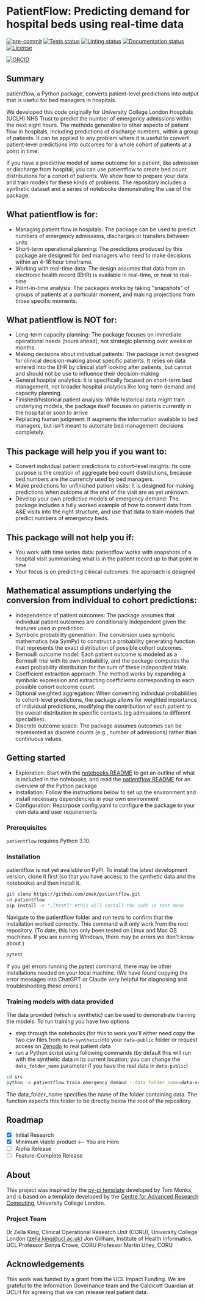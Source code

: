 # PatientFlow: Predicting demand for hospital beds using real-time data

[![pre-commit](https://img.shields.io/badge/pre--commit-enabled-brightgreen?logo=pre-commit&logoColor=white)](https://github.com/pre-commit/pre-commit)
[![Tests status][tests-badge]][tests-link]
[![Linting status][linting-badge]][linting-link]
[![Documentation status][documentation-badge]][documentation-link]
[![License][license-badge]](./LICENSE.md)

<!--
[![PyPI version][pypi-version]][pypi-link]
[![Conda-Forge][conda-badge]][conda-link]
[![PyPI platforms][pypi-platforms]][pypi-link]
-->

<!-- prettier-ignore-start -->
[tests-badge]:              https://github.com/zmek/patientflow/actions/workflows/tests.yml/badge.svg
[tests-link]:               https://github.com/zmek/patientflow/actions/workflows/tests.yml
[linting-badge]:            https://github.com/zmek/patientflow/actions/workflows/linting.yml/badge.svg
[linting-link]:             https://github.com/zmek/patientflow/actions/workflows/linting.yml
[documentation-badge]:      https://github.com/zmek/patientflow/actions/workflows/docs.yml/badge.svg
[documentation-link]:       https://github.com/zmek/patientflow/actions/workflows/docs.yml
[conda-badge]:              https://img.shields.io/conda/vn/conda-forge/patientflow
[conda-link]:               https://github.com/conda-forge/patientflow-feedstock
[license-badge]:            https://img.shields.io/badge/License-MIT-yellow.svg
[![ORCID](https://img.shields.io/badge/ORCID-0000--0001--7389--1527-green.svg)](https://orcid.org/0000-0001-7389-1527)

<!-- [pypi-link]:                https://pypi.org/project/patientflow/
[pypi-platforms]:           https://img.shields.io/pypi/pyversions/patientflow
[pypi-version]:             https://img.shields.io/pypi/v/patientflow -->
<!-- prettier-ignore-end -->

## Summary

patientflow, a Python package, converts patient-level predictions into output that is useful for bed managers in hospitals.

We developed this code originally for University College London Hospitals (UCLH) NHS Trust to predict the number of emergency admissions within the next eight hours. The methods generalise to other aspects of patient flow in hospitals, including predictions of discharge numbers, within a group of patients. It can be applied to any problem where it is useful to convert patient-level predictions into outcomes for a whole cohort of patients at a point in time.

If you have a predictive model of some outcome for a patient, like admission or discharge from hospital, you can use patientflow to create bed count distributions for a cohort of patients. We show how to prepare your data and train models for these kinds of problems. The repository includes a synthetic dataset and a series of notebooks demonstrating the use of the package.

## What patientflow is for:

- Managing patient flow in hospitals: The package can be used to predict numbers of emergency admissions, discharges or transfers between units
- Short-term operational planning: The predictions produced by this package are designed for bed managers who need to make decisions within an 4-16 hour timeframe.
- Working with real-time data: The design assumes that data from an electronic health record (EHR) is available in real-time, or near to real-time
- Point-in-time analysis: The packages works by taking "snapshots" of groups of patients at a particular moment, and making projections from those specific moments.

## What patientflow is NOT for:

- Long-term capacity planning: The package focuses on immediate operational needs (hours ahead), not strategic planning over weeks or months.
- Making decisions about individual patients: The package is not designed for clinical decision-making about specific patients. It relies on data entered into the EHR by clinical staff looking after patients, but cannot and should not be use to influence their decision-making
- General hospital analytics: It is specifically focused on short-term bed management, not broader hospital analytics like long-term demand and capacity planning.
- Finished/historical patient analysis: While historical data might train underlying models, the package itself focuses on patients currently in the hospital or soon to arrive
- Replacing human judgment: It augments the information available to bed managers, but isn't meant to automate bed management decisions completely.

## This package will help you if you want to:

- Convert individual patient predictions to cohort-level insights: Its core purpose is the creation of aggregate bed count distributions, because bed numbers are the currencly used by bed managers.
- Make predictions for unfinished patient visits: It is designed for making predictions when outcome at the end of the visit are as yet unknown.
- Develop your own predictive models of emergency demand: The package includes a fully worked example of how to convert data from A&E visits into the right structure, and use that data to train models that predict numbers of emergency beds.

## This package will not help you if:

- You work with time series data: patientflow works with snapshots of a hospital visit summarising what is in the patient record up to that point in time
- Your focus is on predicting clinical outcomes: the approach is designed

## Mathematical assumptions underlying the conversion from individual to cohort predictions:

- Independence of patient outcomes: The package assumes that individual patient outcomes are conditionally independent given the features used in prediction.
- Symbolic probability generation: The conversion uses symbolic mathematics (via SymPy) to construct a probability generating function that represents the exact distribution of possible cohort outcomes.
- Bernoulli outcome model: Each patient outcome is modeled as a Bernoulli trial with its own probability, and the package computes the exact probability distribution for the sum of these independent trials.
- Coefficient extraction approach: The method works by expanding a symbolic expression and extracting coefficients corresponding to each possible cohort outcome count.
- Optional weighted aggregation: When converting individual probabilities to cohort-level predictions, the package allows for weighted importance of individual predictions, modifying the contribution of each patient to the overall distribution in specific contexts (eg admissions to different specialties).
- Discrete outcome space: The package assumes outcomes can be represented as discrete counts (e.g., number of admissions) rather than continuous values.

## Getting started

- Exploration: Start with the [notebooks README](notebooks/README.md) to get an outline of what is included in the notebooks, and read the [patientflow README](src/patientflow/README.md) for an overview of the Python package
- Installation: Follow the instructions below to set up the environment and install necessary dependencies in your own environment
- Configuration: Repurpose config.yaml to configure the package to your own data and user requirements

### Prerequisites

`patientflow` requires Python 3.10.

### Installation

patientflow is not yet available on PyPI. To install the latest development version, clone it first (so that you have access to the synthetic data and the notebooks) and then install it.

```sh
git clone https://github.com/zmek/patientflow.git
cd patientflow
pip install -e ".[test]" #this will install the code in test mode

```

Navigate to the patientflow folder and run tests to confirm that the installation worked correctly. This command will only work from the root repository. (To date, this has only been tested on Linux and Mac OS machines. If you are running Windows, there may be errors we don't know about.)

```sh
pytest
```

If you get errors running the pytest command, there may be other installations needed on your local machine. (We have found copying the error messages into ChatGPT or Claude very helpful for diagnosing and troubleshooting these errors.)

### Training models with data provided

The data provided (which is synthetic) can be used to demonstrate training the models. To run training you have two options

- step through the notebooks (for this to work you'll either need copy the two csv files from `data-synthetic`into your `data-public` folder or request access on [Zenodo](https://zenodo.org/records/14866057) to real patient data
- run a Python script using following commands (by default this will run with the synthetic data in its current location; you can change the `data_folder_name` parameter if you have the real data in `data-public`)

```sh
cd src
python -m patientflow.train.emergency_demand --data_folder_name=data-synthetic
```

The data_folder_name specifies the name of the folder containing data. The function expects this folder to be directly below the root of the repository

## Roadmap

- [x] Initial Research
- [x] Minimum viable product <-- You are Here
- [ ] Alpha Release
- [ ] Feature-Complete Release

## About

This project was inspired by the [py-pi template](https://github.com/health-data-science-OR/pypi-template) developed by Tom Monks, and is based on a template developed by the
[Centre for Advanced Research Computing](https://ucl.ac.uk/arc), University College London.

### Project Team

Dr Zella King, Clinical Operational Research Unit (CORU), University College London ([zella.king@ucl.ac.uk](mailto:zella.king@ucl.ac.uk))
Jon Gillham, Institute of Health Informatics, UCL
Professor Sonya Crowe, CORU
Professor Martin Utley, CORU

## Acknowledgements

This work was funded by a grant from the UCL Impact Funding. We are grateful to the Information Governance team and the Caldicott Guardian at UCLH for agreeing that we can release real patient data.
